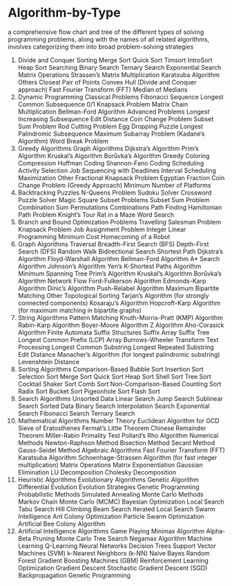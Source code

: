 # Algorithm-by-Type
a comprehensive flow chart and tree of the different types of solving programming problems, along with the names of all related algorithms, involves categorizing them into broad problem-solving strategies
1. Divide and Conquer
     Sorting
        Merge Sort
        Quick Sort
        Timsort
        IntroSort
        Heap Sort
     Searching
        Binary Search
        Ternary Search
        Exponential Search
    Matrix Operations
        Strassen’s Matrix Multiplication
        Karatsuba Algorithm
    Others
        Closest Pair of Points
        Convex Hull (Divide and Conquer approach)
        Fast Fourier Transform (FFT)
        Median of Medians
2. Dynamic Programming
     Classical Problems
        Fibonacci Sequence
        Longest Common Subsequence
        0/1 Knapsack Problem
        Matrix Chain Multiplication
        Bellman-Ford Algorithm
    Advanced Problems
        Longest Increasing Subsequence
        Edit Distance
        Coin Change Problem
        Subset Sum Problem
        Rod Cutting Problem
        Egg Dropping Puzzle
        Longest Palindromic Subsequence
        Maximum Subarray Problem (Kadane’s Algorithm)
        Word Break Problem
3. Greedy Algorithms
    Graph Algorithms
        Dijkstra’s Algorithm
        Prim’s Algorithm
        Kruskal’s Algorithm
        Borůvka’s Algorithm
        Greedy Coloring
    Compression
        Huffman Coding
        Shannon-Fano Coding
        Scheduling
    Activity Selection
        Job Sequencing with Deadlines
        Interval Scheduling Maximization
    Other
        Fractional Knapsack Problem
        Egyptian Fraction
        Coin Change Problem (Greedy Approach)
        Minimum Number of Platforms
4. Backtracking
    Puzzles
        N-Queens Problem
        Sudoku Solver
        Crossword Puzzle Solver
        Magic Square
    Subset Problems
        Subset Sum Problem
        Combination Sum
        Permutations
        Combinations
    Path Finding
        Hamiltonian Path Problem
        Knight’s Tour
        Rat in a Maze
        Word Search
5. Branch and Bound
    Optimization Problems
        Travelling Salesman Problem
        Knapsack Problem
        Job Assignment Problem
        Integer Linear Programming
        Minimum Cost Homecoming of a Robot
6. Graph Algorithms
    Traversal
        Breadth-First Search (BFS)
        Depth-First Search (DFS)
        Random Walk
        Bidirectional Search
    Shortest Path
        Dijkstra’s Algorithm
        Floyd-Warshall Algorithm
        Bellman-Ford Algorithm
        A* Search Algorithm
        Johnson’s Algorithm
        Yen’s K-Shortest Paths Algorithm
    Minimum Spanning Tree
        Prim’s Algorithm
        Kruskal’s Algorithm
        Borůvka’s Algorithm
    Network Flow
        Ford-Fulkerson Algorithm
        Edmonds-Karp Algorithm
        Dinic’s Algorithm
        Push-Relabel Algorithm
        Maximum Bipartite Matching
    Other
        Topological Sorting
        Tarjan’s Algorithm (for strongly connected components)
        Kosaraju’s Algorithm
        Hopcroft-Karp Algorithm (for maximum matching in bipartite graphs)
7. String Algorithms
    Pattern Matching
        Knuth-Morris-Pratt (KMP) Algorithm
        Rabin-Karp Algorithm
        Boyer-Moore Algorithm
        Z Algorithm
        Aho-Corasick Algorithm
        Finite Automata
    Suffix Structures
        Suffix Array
        Suffix Tree
        Longest Common Prefix (LCP) Array
        Burrows-Wheeler Transform
    Text Processing
        Longest Common Substring
        Longest Repeated Substring
        Edit Distance
        Manacher’s Algorithm (for longest palindromic substring)
        Levenshtein Distance
8. Sorting Algorithms
    Comparison-Based
        Bubble Sort
        Insertion Sort
        Selection Sort
        Merge Sort
        Quick Sort
        Heap Sort
        Shell Sort
        Tree Sort
        Cocktail Shaker Sort
        Comb Sort
    Non-Comparison-Based
        Counting Sort
        Radix Sort
        Bucket Sort
        Pigeonhole Sort
        Flash Sort
9. Search Algorithms
    Unsorted Data
        Linear Search
        Jump Search
        Sublinear Search
    Sorted Data
        Binary Search
        Interpolation Search
        Exponential Search
        Fibonacci Search
        Ternary Search
10. Mathematical Algorithms
    Number Theory
        Euclidean Algorithm for GCD
        Sieve of Eratosthenes
        Fermat’s Little Theorem
        Chinese Remainder Theorem
        Miller-Rabin Primality Test
        Pollard’s Rho Algorithm
    Numerical Methods
        Newton-Raphson Method
        Bisection Method
        Secant Method
        Gauss-Seidel Method
    Algebraic Algorithms
        Fast Fourier Transform (FFT)
        Karatsuba Algorithm
        Schoenhage-Strassen Algorithm (for fast integer multiplication)
    Matrix Operations
        Matrix Exponentiation
        Gaussian Elimination
        LU Decomposition
        Cholesky Decomposition
11. Heuristic Algorithms
    Evolutionary Algorithms
        Genetic Algorithm
        Differential Evolution
        Evolution Strategies
        Genetic Programming
    Probabilistic Methods
        Simulated Annealing
        Monte Carlo Methods
        Markov Chain Monte Carlo (MCMC)
        Bayesian Optimization
    Local Search
        Tabu Search
        Hill Climbing
        Beam Search
        Iterated Local Search
    Swarm Intelligence
        Ant Colony Optimization
        Particle Swarm Optimization
        Artificial Bee Colony Algorithm
12. Artificial Intelligence Algorithms
    Game Playing
        Minimax Algorithm
        Alpha-Beta Pruning
        Monte Carlo Tree Search
        Negamax Algorithm
    Machine Learning
        Q-Learning
        Neural Networks
        Decision Trees
        Support Vector Machines (SVM)
        k-Nearest Neighbors (k-NN)
        Naive Bayes
        Random Forest
        Gradient Boosting Machines (GBM)
        Reinforcement Learning
    Optimization
        Gradient Descent
        Stochastic Gradient Descent (SGD)
        Backpropagation
        Genetic Programming
